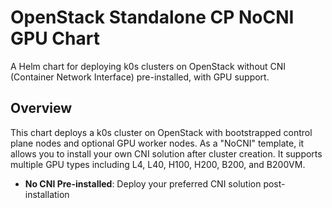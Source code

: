 # OpenStack Standalone CP NoCNI GPU Chart

A Helm chart for deploying k0s clusters on OpenStack without CNI (Container Network Interface) pre-installed, with GPU support.

## Overview

This chart deploys a k0s cluster on OpenStack with bootstrapped control plane nodes and optional GPU worker nodes. As a "NoCNI" template, it allows you to install your own CNI solution after cluster creation. It supports multiple GPU types including L4, L40, H100, H200, B200, and B200VM.

- **No CNI Pre-installed**: Deploy your preferred CNI solution post-installation
